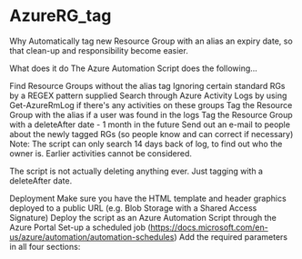 # AzureRG_tag
Why
Automatically tag new Resource Group with an alias an expiry date, so that clean-up and responsibility become easier.

What does it do
The Azure Automation Script does the following...

Find Resource Groups without the alias tag
Ignoring certain standard RGs by a REGEX pattern supplied
Search through Azure Activity Logs by using Get-AzureRmLog if there's any activities on these groups
Tag the Resource Group with the alias if a user was found in the logs
Tag the Resource Group with a deleteAfter date - 1 month in the future
Send out an e-mail to people about the newly tagged RGs (so people know and can correct if necessary)
Note: The script can only search 14 days back of log, to find out who the owner is. Earlier activities cannot be considered.

The script is not actually deleting anything ever. Just tagging with a deleteAfter date.

Deployment
Make sure you have the HTML template and header graphics deployed to a public URL (e.g. Blob Storage with a Shared Access Signature)
Deploy the script as an Azure Automation Script through the Azure Portal
Set-up a scheduled job (https://docs.microsoft.com/en-us/azure/automation/automation-schedules)
Add the required parameters in all four sections:
